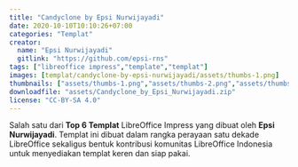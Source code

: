 ```yaml
---
title: "Candyclone by Epsi Nurwijayadi"
date: 2020-10-10T10:10:26+07:00
categories: "Templat"
creator: 
  name: "Epsi Nurwijayadi"
  gitlink: "https://github.com/epsi-rns"
tags: ["libreoffice impress","template","templat"]
images: [templat/candyclone-by-epsi-nurwijayadi/assets/thumbs-1.png]
thumbnails: ["assets/thumbs-1.png","assets/thumbs-2.png","assets/thumbs-3.png","assets/thumbs-4.png"]
downloadfile: "assets/Candyclone_by_Epsi_Nurwijayadi.zip"
license: "CC-BY-SA 4.0"
---
```

Salah satu dari **Top 6 Templat** LibreOffice Impress yang dibuat oleh **Epsi Nurwijayadi**. Templat ini dibuat dalam rangka perayaan satu dekade LibreOffice sekaligus bentuk kontribusi komunitas LibreOffice Indonesia untuk menyediakan templat keren dan siap pakai.